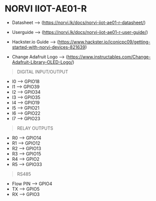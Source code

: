 # NORVI IIOT-AE01-R
- Datasheet --> (https://norvi.lk/docs/norvi-iiot-ae01-r-datasheet/)
- Userguide --> (https://norvi.lk/docs/norvi-iiot-ae01-r-user-guide/)

- Hackster.io Guide --> (https://www.hackster.io/iconicpc09/getting-started-with-norvi-devices-821639)

- Change Adafruit Logo --> (https://www.instructables.com/Change-Adafruit-Library-OLED-Logo/)

> DIGITAL INPUT/OUTPUT 
- I0 –-> GPIO18
- I1 –-> GPIO39  
- I2 –-> GPIO34  
- I3 –-> GPIO35  
- I4 –-> GPIO19  
- I5 –-> GPIO21  
- I6 –-> GPIO22  
- I7 –-> GPIO23 

> RELAY OUTPUTS
- R0 –-> GPIO14  
- R1 –-> GPIO12  
- R2 –-> GPIO13  
- R3 –-> GPIO15 
- R4 –-> GPIO2  
- R5 –-> GPIO33

> RS485
- Flow PIN --> GPIO4
- TX --> GPIO5
- RX --> GPIO3
